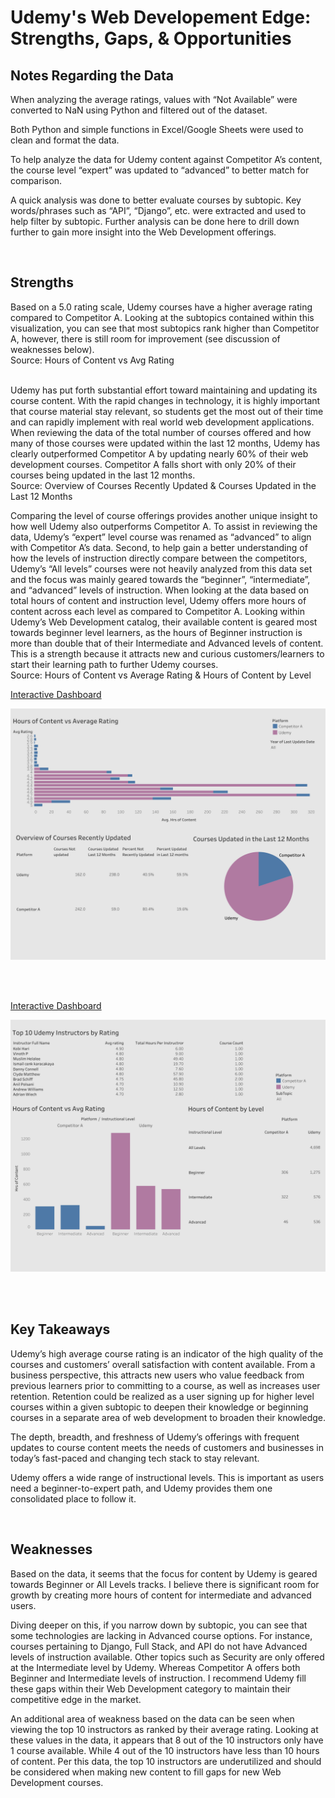 <h1>Udemy's Web Developement Edge: Strengths, Gaps, & Opportunities</h1>

<h2>Notes Regarding the Data</h2>
When analyzing the average ratings, values with “Not Available” were converted to NaN using Python and filtered out of the dataset. 

Both Python and simple functions in Excel/Google Sheets were used to clean and format the data. 

To help analyze the data for Udemy content against Competitor A’s content, the course level “expert” was updated to “advanced” to better match for comparison. 

A quick analysis was done to better evaluate courses by subtopic. Key words/phrases such as “API”, “Django”, etc. were extracted and used to help filter by subtopic. Further analysis can be done here to drill down further to gain more insight into the Web Development offerings. 

<br />

<h2>Strengths</h2>
Based on a 5.0 rating scale, Udemy courses have a higher average rating compared to Competitor A. Looking at the subtopics contained within this visualization, you can see that most subtopics rank higher than Competitor A, however, there is still room for improvement (see discussion of weaknesses below). 
<br />
Source: Hours of Content vs Avg Rating 

<br />
<br />

Udemy has put forth substantial effort toward maintaining and updating its course content. With the rapid changes in technology, it is highly important that course material stay relevant, so students get the most out of their time and can rapidly implement with real world web development applications. When reviewing the data of the total number of courses offered and how many of those courses were updated within the last 12 months, Udemy has clearly outperformed Competitor A by updating nearly 60% of their web development courses. Competitor A falls short with only 20% of their courses being updated in the last 12 months. 
<br />
Source: Overview of Courses Recently Updated & Courses Updated in the Last 12 Months
<br />

Comparing the level of course offerings provides another unique insight to how well Udemy also outperforms Competitor A. To assist in reviewing the data, Udemy’s “expert” level course was renamed as “advanced” to align with Competitor A’s data. Second, to help gain a better understanding of how the levels of instruction directly compare between the competitors, Udemy’s “All levels” courses were not heavily analyzed from this data set and the focus was mainly geared towards the “beginner”, “intermediate”, and “advanced” levels of instruction. When looking at the data based on total hours of content and instruction level, Udemy offers more hours of content across each level as compared to Competitor A. Looking within Udemy’s Web Development catalog, their available content is geared most towards beginner level learners, as the hours of Beginner instruction is more than double that of their Intermediate and Advanced levels of content. This is a strength because it attracts new and curious customers/learners to start their learning path to further Udemy courses.
<br />
Source: Hours of Content vs Average Rating & Hours of Content by Level

[Interactive Dashboard](https://public.tableau.com/app/profile/ryan.maldonado/viz/UdemyCourseData-ContentOverview/CourseData_DB?publish=yes)

[![CourseData](https://github.com/rm1367/Udemy_WebDev_Project/blob/main/images/CourseData_DB.png)](https://public.tableau.com/app/profile/ryan.maldonado/viz/UdemyCourseData-ContentOverview/CourseData_DB?publish=yes)

<br />
<br />

[Interactive Dashboard](https://public.tableau.com/app/profile/ryan.maldonado/viz/UdemyDatabackup2/LevelData_DB?publish=yes)

[![LevelData](https://github.com/rm1367/Udemy_WebDev_Project/blob/main/images/LevelData_DB.png)](https://public.tableau.com/app/profile/ryan.maldonado/viz/UdemyDatabackup2/LevelData_DB?publish=yes)

<br />
<br />

<h2>Key Takeaways</h2>

Udemy’s high average course rating is an indicator of the high quality of the courses and customers’ overall satisfaction with content available. From a business perspective, this attracts new users who value feedback from previous learners prior to committing to a course, as well as increases user retention. Retention could be realized as a user signing up for higher level courses within a given subtopic to deepen their knowledge or beginning courses in a separate area of web development to broaden their knowledge.

The depth, breadth, and freshness of Udemy’s offerings with frequent updates to course content meets the needs of customers and businesses in today’s fast-paced and changing tech stack to stay relevant.

Udemy offers a wide range of instructional levels. This is important as users need a beginner-to-expert path, and Udemy provides them one consolidated place to follow it. 

<br />

<h2>Weaknesses</h2>

Based on the data, it seems that the focus for content by Udemy is geared towards Beginner or All Levels tracks. I believe there is significant room for growth by creating more hours of content for intermediate and advanced users. 

Diving deeper on this, if you narrow down by subtopic, you can see that some technologies are lacking in Advanced course options. For instance, courses pertaining to Django, Full Stack, and API do not have Advanced levels of instruction available. Other topics such as Security are only offered at the Intermediate level by Udemy. Whereas Competitor A offers both Beginner and Intermediate levels of instruction. I recommend Udemy fill these gaps within their Web Development category to maintain their competitive edge in the market.

An additional area of weakness based on the data can be seen when viewing the top 10 instructors as ranked by their average rating. Looking at these values in the data, it appears that 8 out of the 10 instructors only have 1 course available. While 4 out of the 10 instructors have less than 10 hours of content. Per this data, the top 10 instructors are underutilized and should be considered when making new content to fill gaps for new Web Development courses. 

